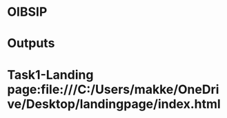 # OIBSIP
# Outputs
# Task1-Landing page:file:///C:/Users/makke/OneDrive/Desktop/landingpage/index.html
